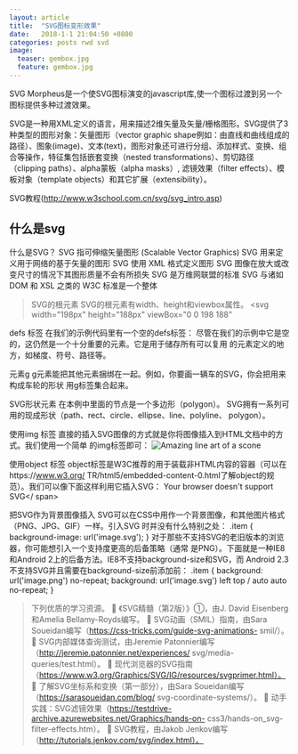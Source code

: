 ```yaml
---
layout: article
title:  "SVG图标变形效果"
date:   2018-1-1 21:04:50 +0800
categories: posts rwd svd
image:
  teaser: gembox.jpg
  feature: gembox.jpg
---
```

SVG Morpheus是一个使SVG图标演变的javascript库,使一个图标过渡到另一个图标提供多种过渡效果。

SVG是一种用XML定义的语言，用来描述2维矢量及矢量/栅格图形。SVG提供了3种类型的图形对象：矢量图形（vector graphic shape例如：由直线和曲线组成的路径）、图象(image)、文本(text)，图形对象还可进行分组、添加样式、变换、组合等操作，特征集包括嵌套变换（nested transformations）、剪切路径（clipping paths）、alpha蒙板（alpha masks）, 滤镜效果（filter effects）、模板对象（template objects）和其它扩展（extensibility）。

SVG教程(http://www.w3school.com.cn/svg/svg_intro.asp)

## 什么是svg

什么是SVG？
SVG 指可伸缩矢量图形 (Scalable Vector Graphics)
SVG 用来定义用于网络的基于矢量的图形
SVG 使用 XML 格式定义图形
SVG 图像在放大或改变尺寸的情况下其图形质量不会有所损失
SVG 是万维网联盟的标准
SVG 与诸如 DOM 和 XSL 之类的 W3C 标准是一个整体

> SVG的根元素 SVG的根元素有width、height和viewbox属性。 
<svg width="198px" height="188px" viewBox="0 0 198 188" 

defs 标签 在我们的示例代码里有一个空的defs标签： 
<defs></defs> 
尽管在我们的示例中它是空的，这仍然是一个十分重要的元素。它是用于储存所有可以复用 的元素定义的地方，如梯度、符号、路径等。 

元素g
g元素能把其他元素捆绑在一起。例如，你要画一辆车的SVG，你会把用来构成车轮的形状 用g标签集合起来。 
<g id="Page-1" stroke="none" stroke-width="1" fill="none" fillrule=" evenodd" sketch:type="MSPage"> 

 SVG形状元素 在本例中里面的节点是一个多边形（polygon）。 
<polygon id="Star-1" stroke="#979797" stroke-width="3" fill="#F8E81C" sketch:type="MSShapeGroup" points="99 154 40.2214748 184.901699 51.4471742 119.45085 3.89434837 73.0983006 69.6107374 63.5491503 99 4 128.389263 63.5491503 194.105652 73.0983006 146.552826 119.45085 157.778525 184.901699 "></polygon> SVG拥有一系列可用的现成形状（path、rect、circle、ellipse、line、polyline、 polygon）。 

使用img 标签 直接的插入SVG图像的方式就是你将图像插入到HTML文档中的方式。我们使用一个简单 的img标签即可： 
<img src="mySconeVector.svg" alt="Amazing line art of a scone" /> 

使用object 标签 object标签是W3C推荐的用于装载非HTML内容的容器（可以在https://www.w3.org/ TR/html5/embedded-content-0.html了解object的规范）。我们可以像下面这样利用它插入SVG： 
<object data="img/svgfile.svg" type="image/svg+xml">      <span class="fallback-info">Your browser doesn't support SVG</ span> </object>

把SVG作为背景图像插入 SVG可以在CSS中用作一个背景图像，和其他图片格式（PNG、JPG、GIF）一样。引入SVG 时并没有什么特别之处： 
.item {      background-image: url('image.svg'); } 对于那些不支持SVG的老旧版本的浏览器，你可能想引入一个支持度更高的后备策略（通常 是PNG）。下面就是一种IE8和Android 2上的后备方法。IE8不支持background-size和SVG，而 Android 2.3不支持SVG并且需要在background-size前添加前： 
.item {     background: url('image.png') no-repeat;     background: url('image.svg') left top / auto auto no-repeat; }


> 下列优质的学习资源。 
 《SVG精髓（第2版）》①，由J. David Eisenberg和Amelia Bellamy-Royds编写。  SVG动画（SMIL）指南，由Sara Soueidan编写（https://css-tricks.com/guide-svg-animations- smil/）。  SVG内部媒体查询测试，由Jeremie Patonnier编写（http://jeremie.patonnier.net/experiences/ svg/media-queries/test.html）。  现代浏览器的SVG指南（https://www.w3.org/Graphics/SVG/IG/resources/svgprimer.html）。  了解SVG坐标系和变换（第一部分），由Sara Soueidan编写（https://sarasoueidan.com/blog/ svg-coordinate-systems/）。  动手实践：SVG滤镜效果（https://testdrive-archive.azurewebsites.net/Graphics/hands-on- css3/hands-on_svg-filter-effects.htm）。  SVG教程，由Jakob Jenkov编写（http://tutorials.jenkov.com/svg/index.html）。


